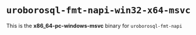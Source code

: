 # `uroborosql-fmt-napi-win32-x64-msvc`

This is the **x86_64-pc-windows-msvc** binary for `uroborosql-fmt-napi`
